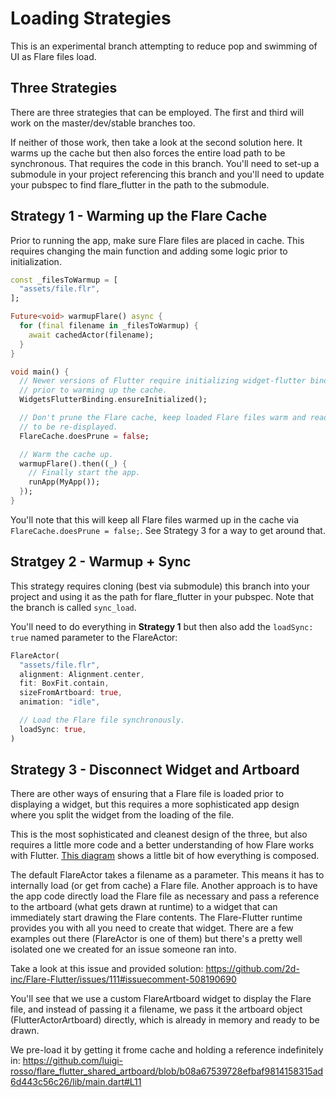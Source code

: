 # Loading Strategies
This is an experimental branch attempting to reduce pop and swimming of UI as Flare files load. 

## Three Strategies
There are three strategies that can be employed. The first and third will work on the master/dev/stable branches too. 

If neither of those work, then take a look at the second solution here. It warms up the cache but then also forces the entire load path to be synchronous. That requires the code in this branch. You'll need to set-up a submodule in your project referencing this branch and you'll need to update your pubspec to find flare_flutter in the path to the submodule.

## Strategy 1 - Warming up the Flare Cache
Prior to running the app, make sure Flare files are placed in cache. This requires changing the main function and adding some logic prior to initialization.
```dart
const _filesToWarmup = [
  "assets/file.flr",
];

Future<void> warmupFlare() async {
  for (final filename in _filesToWarmup) {
    await cachedActor(filename);
  }
}

void main() {
  // Newer versions of Flutter require initializing widget-flutter binding
  // prior to warming up the cache.
  WidgetsFlutterBinding.ensureInitialized();

  // Don't prune the Flare cache, keep loaded Flare files warm and ready
  // to be re-displayed.
  FlareCache.doesPrune = false;

  // Warm the cache up.
  warmupFlare().then((_) {
    // Finally start the app.
    runApp(MyApp());
  });
}
```

You'll note that this will keep all Flare files warmed up in the cache via ```FlareCache.doesPrune = false;```. See Strategy 3 for a way to get around that. 

## Stratgey 2 - Warmup + Sync
This strategy requires cloning (best via submodule) this branch into your project and using it as the path for flare_flutter in your pubspec. Note that the branch is called ```sync_load```.

You'll need to do everything in **Strategy 1** but then also add the ```loadSync: true``` named parameter to the FlareActor:
```dart
FlareActor(
  "assets/file.flr",
  alignment: Alignment.center,
  fit: BoxFit.contain,
  sizeFromArtboard: true,
  animation: "idle",

  // Load the Flare file synchronously.
  loadSync: true,
)
``` 

## Strategy 3 - Disconnect Widget and Artboard
There are other ways of ensuring that a Flare file is loaded prior to displaying a widget, but this requires a more sophisticated app design where you split the widget from the loading of the file.

This is the most sophisticated and cleanest design of the three, but also requires a little more code and a better understanding of how Flare works with Flutter. [This diagram](https://github.com/2d-inc/android_summit#flare-architecture) shows a little bit of how everything is composed.

The default FlareActor takes a filename as a parameter. This means it has to internally load (or get from cache) a Flare file. Another approach is to have the app code directly load the Flare file as necessary and pass a reference to the artboard (what gets drawn at runtime) to a widget that can immediately start drawing the Flare contents. The Flare-Flutter runtime provides you with all you need to create that widget. There are a few examples out there (FlareActor is one of them) but there's a pretty well isolated one we created for an issue someone ran into.

Take a look at this issue and provided solution:
https://github.com/2d-inc/Flare-Flutter/issues/111#issuecomment-508190690

You'll see that we use a custom FlareArtboard widget to display the Flare file, and instead of passing it a filename, we pass it the artboard object (FlutterActorArtboard) directly, which is already in memory and ready to be drawn.

We pre-load it by getting it frome cache and holding a reference indefinitely in:
https://github.com/luigi-rosso/flare_flutter_shared_artboard/blob/b08a67539728efbaf9814158315ad6d443c56c26/lib/main.dart#L11
